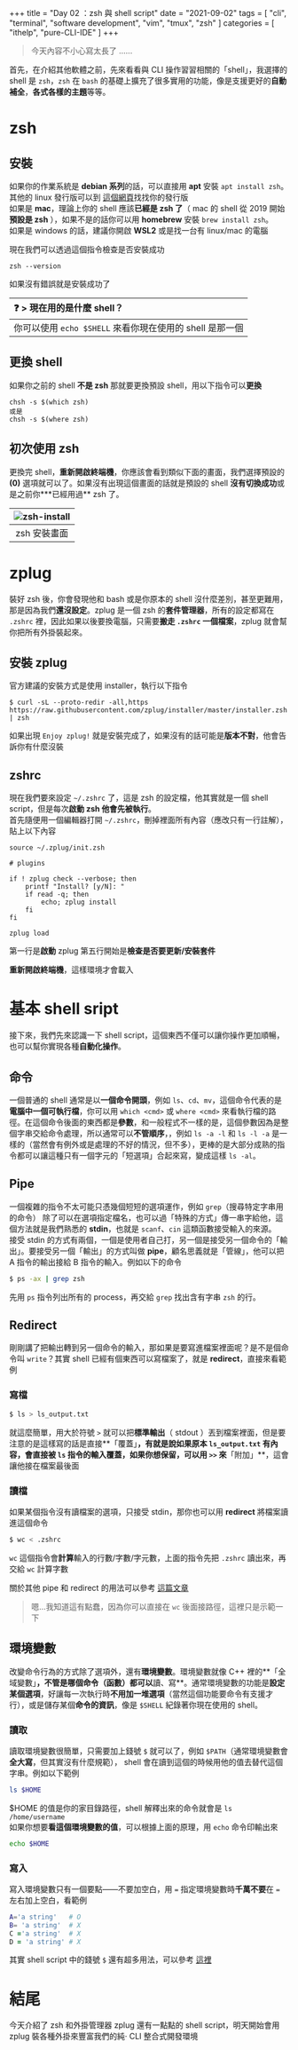 +++
title = "Day 02 ：zsh 與 shell script"
date = "2021-09-02"
tags = [
  "cli",
  "terminal",
  "software development",
  "vim",
  "tmux",
  "zsh"
]
categories = [ "ithelp", "pure-CLI-IDE" ]
+++

> 今天內容不小心寫太長了 ......

首先，在介紹其他軟體之前，先來看看與 CLI 操作習習相關的「shell」，我選擇的 shell 是 `zsh`，`zsh` 在 `bash` 的基礎上擴充了很多實用的功能，像是支援更好的**自動補全**，**各式各樣的主題**等等。

# zsh

## 安裝

如果你的作業系統是 **debian 系列**的話，可以直接用 **apt** 安裝 `apt install zsh`。其他的 linux 發行版可以到 [這個網頁](https://github.com/ohmyzsh/ohmyzsh/wiki/Installing-ZSH)找找你的發行版  
如果是 **mac**，理論上你的 shell 應該**已經是 zsh 了**（ mac 的 shell 從 2019 開始**預設是 zsh** ），如果不是的話你可以用 **homebrew** 安裝 `brew install zsh`。  
如果是 windows 的話，建議你開啟 **WSL2** 或是找一台有 linux/mac 的電腦

現在我們可以透過這個指令檢查是否安裝成功

```
zsh --version
```

如果沒有錯誤就是安裝成功了

| ❓ > 現在用的是什麼 shell？                              |
| :------------------------------------------------------- |
| 你可以使用 `echo $SHELL` 來看你現在使用的 shell 是那一個 |

## 更換 shell

如果你之前的 shell **不是 zsh** 那就要更換預設 shell，用以下指令可以**更換**

```
chsh -s $(which zsh)
或是
chsh -s $(where zsh)
```

## 初次使用 zsh

更換完 shell，**重新開啟終端機**，你應該會看到類似下面的畫面，我們選擇預設的 **(0)** 選項就可以了。如果沒有出現這個畫面的話就是預設的 shell **沒有切換成功**或是之前你**\*已經用過** zsh 了。

| ![zsh-install](/images/ithelp/pure-CLI-IDE/day02/zsh-install.png) |
| :---------------------------------------------------------------: |
|                           zsh 安裝畫面                            |

# zplug

裝好 zsh 後，你會發現他和 bash 或是你原本的 shell 沒什麼差別，甚至更難用，那是因為我們**還沒設定**。zplug 是一個 zsh 的**套件管理器**，所有的設定都寫在 `.zshrc` 裡，因此如果以後要換電腦，只需要**搬走 `.zshrc` 一個檔案**，zplug 就會幫你把所有外掛裝起來。

## 安裝 zplug

官方建議的安裝方式是使用 installer，執行以下指令

```
$ curl -sL --proto-redir -all,https https://raw.githubusercontent.com/zplug/installer/master/installer.zsh | zsh
```

如果出現 `Enjoy zplug!` 就是安裝完成了，如果沒有的話可能是**版本不對**，他會告訴你有什麼沒裝

## zshrc

現在我們要來設定 `~/.zshrc` 了，這是 zsh 的設定檔，他其實就是一個 shell script，但是每次**啟動 zsh 他會先被執行**。  
首先隨便用一個編輯器打開 `~/.zshrc`，刪掉裡面所有內容（應改只有一行註解），貼上以下內容

```
source ~/.zplug/init.zsh

# plugins

if ! zplug check --verbose; then
	printf "Install? [y/N]: "
	if read -q; then
		echo; zplug install
	fi
fi

zplug load
```

第一行是**啟動** zplug
第五行開始是**檢查是否要更新/安裝套件**

**重新開啟終端機**，這樣環境才會載入

# 基本 shell sript

接下來，我們先來認識一下 shell script，這個東西不僅可以讓你操作更加順暢，也可以幫你實現各種**自動化操作**。

## 命令

一個普通的 shell 通常是以**一個命令開頭**，例如 `ls`、`cd`、`mv`，這個命令代表的是**電腦中一個可執行檔**，你可以用 `which <cmd>` 或 `where <cmd>` 來看執行檔的路徑。在這個命令後面的東西都是**參數**，和一般程式不一樣的是，這個參數因為是整個字串交給命令處理，所以通常可以**不管順序**，，例如 `ls -a -l` 和 `ls -l -a` 是一樣的（當然會有例外或是處理的不好的情況，但不多），更棒的是大部分成熟的指令都可以讓這種只有一個字元的「短選項」合起來寫，變成這樣 `ls -al`。

## Pipe

一個複雜的指令不太可能只憑幾個短短的選項運作，例如 `grep`（搜尋特定字串用的命令） 除了可以在選項指定檔名，也可以過「特殊的方式」傳一串字給他，這個方法就是我們熟悉的 **stdin**，也就是 `scanf`、`cin` 這類函數接受輸入的來源。  
接受 stdin 的方式有兩個，一個是使用者自己打，另一個是接受另一個命令的「輸出」。要接受另一個「輸出」的方式叫做 **pipe**，顧名思義就是「管線」，他可以把 A 指令的輸出接給 B 指令的輸入。例如以下的命令

```zsh
$ ps -ax | grep zsh
```

先用 `ps` 指令列出所有的 process，再交給 `grep` 找出含有字串 `zsh` 的行。

## Redirect

剛剛講了把輸出轉到另一個命令的輸入，那如果是要寫進檔案裡面呢？是不是個命令叫 `write`？其實 shell 已經有個東西可以寫檔案了，就是 **redirect**，直接來看範例

### 寫檔

```zsh
$ ls > ls_output.txt
```

就這麼簡單，用大於符號 `>` 就可以把**標準輸出**（ stdout ）丟到檔案裡面，但是要注意的是這樣寫的話是直接**「覆蓋」**，有就是說如果原本 `ls_output.txt` 有內容，會直接被 `ls` 指令的輸入覆蓋，如果你想保留，可以用 `>>` 來**「附加」**，這會讓他接在檔案最後面

### 讀檔

如果某個指令沒有讀檔案的選項，只接受 stdin，那你也可以用 **redirect** 將檔案讀進這個命令

```zsh
$ wc < .zshrc
```

`wc` 這個指令會**計算**輸入的行數/字數/字元數，上面的指令先把 `.zshrc` 讀出來，再交給 `wc` 計算字數

關於其他 pipe 和 redirect 的用法可以參考 [這篇文章](https://blog.gtwang.org/linux/linux-io-input-output-redirection-operators/)

> 嗯...我知道這有點蠢，因為你可以直接在 `wc` 後面接路徑，這裡只是示範一下

## 環境變數

改變命令行為的方式除了選項外，還有**環境變數**。環境變數就像 C++ 裡的**「全域變數」**，不管是哪個命令（函數）都可以**讀、寫**。通常環境變數的功能是**設定某個選項**，好讓每一次執行時**不用加一堆選項**（當然這個功能要命令有支援才行），或是儲存某個**命令的資訊**，像是 `$SHELL` 紀錄著你現在使用的 shell。

### 讀取

讀取環境變數很簡單，只需要加上錢號 `$` 就可以了，例如 `$PATH`（通常環境變數會**全大寫**，但其實沒有什麼規範）， shell 會在讀到這個的時候用他的值去替代這個字串。例如以下範例

```zsh
ls $HOME
```

$HOME 的值是你的家目錄路徑，shell 解釋出來的命令就會是 `ls /home/username`  
如果你想要**看這個環境變數的值**，可以根據上面的原理，用 `echo` 命令印輸出來

```zsh
echo $HOME
```

### 寫入

寫入環境變數只有一個要點——不要加空白，用 `=` 指定環境變數時**千萬不要**在 `=` 左右加上空白，看範例

```zsh
A='a string'   # O
B= 'a string'  # X
C ='a string'  # X
D = 'a string' # X
```

其實 shell script 中的錢號 `$` 還有超多用法，可以參考 [這裡](https://stackoverflow.com/questions/5163144/what-are-the-special-dollar-sign-shell-variables)

# 結尾

今天介紹了 zsh 和外掛管理器 zplug 還有一點點的 shell script，明天開始會用 zplug 裝各種外掛來豐富我們的純‧ CLI 整合式開發環境

